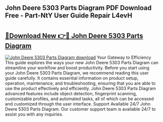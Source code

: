 ## John Deere 5303 Parts Diagram PDF Download Free - Part-NtY User Guide Repair L4evH

# <h2><a href="http://dfhklfr.blite.top/?on=John+Deere+5303+Parts+Diagram">🔗Download New 👉🔴 John Deere 5303 Parts Diagram</a></h2>

[![John Deere 5303 Parts Diagram download](https://i.imgur.com/lujVjoI.png)](http://dfhklfr.blite.top/?on=John+Deere+5303+Parts+Diagram)
Your Gateway to Efficiency This guide explores the ways your new John Deere 5303 Parts Diagram can streamline your workflow and boost productivity. Before you start using your John Deere 5303 Parts Diagram, we recommend reading this user guide carefully. It contains essential information on product setup, operation, maintenance, and troubleshooting, ensuring that you are able to use the product effectively and efficiently. John Deere 5303 Parts Diagram advanced features include object detection, fingerprint scanning, customizable profiles, and automated tasks, all of which can be accessed and customized through the user interface. Support Available 24/7 John Deere 5303 Parts Diagram. Our customer support team is available 24/7 to assist you with any inquiries.

